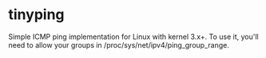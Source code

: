 tinyping
========

Simple ICMP ping implementation for Linux with kernel 3.x+. To use it, you'll need to allow your groups in /proc/sys/net/ipv4/ping_group_range.
